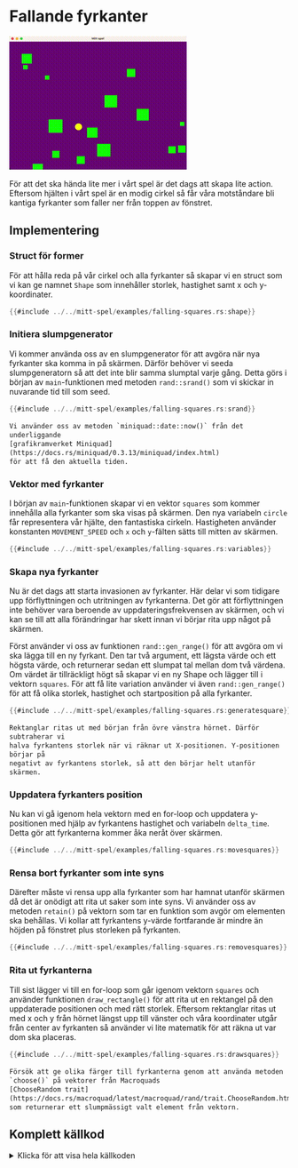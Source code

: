 # Fallande fyrkanter

![Screenshot](images/falling-squares.gif#center)

För att det ska hända lite mer i vårt spel är det dags att skapa lite
action. Eftersom hjälten i vårt spel är en modig cirkel så får våra
motståndare bli kantiga fyrkanter som faller ner från toppen av fönstret.

## Implementering

### Struct för former

För att hålla reda på vår cirkel och alla fyrkanter så skapar vi en struct som
vi kan ge namnet `Shape` som innehåller storlek, hastighet samt x och
y-koordinater.

```rust
{{#include ../../mitt-spel/examples/falling-squares.rs:shape}}
```

### Initiera slumpgenerator

Vi kommer använda oss av en slumpgenerator för att avgöra när nya fyrkanter
ska komma in på skärmen. Därför behöver vi seeda slumpgeneratorn så att det
inte blir samma slumptal varje gång. Detta görs i början av `main`-funktionen
med metoden `rand::srand()` som vi skickar in nuvarande tid till som seed.

```rust
{{#include ../../mitt-spel/examples/falling-squares.rs:srand}}
```

```admonish note
Vi använder oss av metoden `miniquad::date::now()` från det underliggande
[grafikramverket Miniquad](https://docs.rs/miniquad/0.3.13/miniquad/index.html)
för att få den aktuella tiden.
```

### Vektor med fyrkanter

I början av `main`-funktionen skapar vi en vektor `squares` som kommer
innehålla alla fyrkanter som ska visas på skärmen. Den nya variabeln `circle`
får representera vår hjälte, den fantastiska cirkeln. Hastigheten använder
konstanten `MOVEMENT_SPEED` och `x` och `y`-fälten sätts till mitten av
skärmen.

```rust
{{#include ../../mitt-spel/examples/falling-squares.rs:variables}}
```

### Skapa nya fyrkanter

Nu är det dags att starta invasionen av fyrkanter. Här delar vi som tidigare
upp förflyttningen och utritningen av fyrkanterna. Det gör att förflyttningen
inte behöver vara beroende av uppdateringsfrekvensen av skärmen, och vi kan se
till att alla förändringar har skett innan vi börjar rita upp något på
skärmen.

Först använder vi oss av funktionen `rand::gen_range()` för att avgöra om vi ska
lägga till en ny fyrkant. Den tar två argument, ett lägsta värde och ett
högsta värde, och returnerar sedan ett slumpat tal mellan dom två värdena. Om
värdet är tillräckligt högt så skapar vi en ny Shape och lägger till i vektorn
`squares`. För att få lite variation använder vi även `rand::gen_range()` för
att få olika storlek, hastighet och startposition på alla fyrkanter.

```rust
{{#include ../../mitt-spel/examples/falling-squares.rs:generatesquare}}
```

```admonish note
Rektanglar ritas ut med början från övre vänstra hörnet. Därför subtraherar vi
halva fyrkantens storlek när vi räknar ut X-positionen. Y-positionen börjar på
negativt av fyrkantens storlek, så att den börjar helt utanför skärmen.
```

### Uppdatera fyrkanters position

Nu kan vi gå igenom hela vektorn med en for-loop och uppdatera y-positionen
med hjälp av fyrkantens hastighet och variabeln `delta_time`. Detta gör att
fyrkanterna kommer åka neråt över skärmen.

```rust
{{#include ../../mitt-spel/examples/falling-squares.rs:movesquares}}
```

### Rensa bort fyrkanter som inte syns

Därefter måste vi rensa upp alla fyrkanter som har hamnat utanför skärmen då
det är onödigt att rita ut saker som inte syns. Vi använder oss av metoden
`retain()` på vektorn som tar en funktion som avgör om elementen ska behållas.
Vi kollar att fyrkantens y-värde fortfarande är mindre än höjden på fönstret
plus storleken på fyrkanten.

```rust
{{#include ../../mitt-spel/examples/falling-squares.rs:removesquares}}
```

### Rita ut fyrkanterna

Till sist lägger vi till en for-loop som går igenom vektorn `squares` och
använder funktionen `draw_rectangle()` för att rita ut en rektangel på den
uppdaterade positionen och med rätt storlek. Eftersom rektanglar ritas ut med
x och y från hörnet längst upp till vänster och våra koordinater utgår från
center av fyrkanten så använder vi lite matematik för att räkna ut var dom ska
placeras.

```rust
{{#include ../../mitt-spel/examples/falling-squares.rs:drawsquares}}
```

```admonish tip
Försök att ge olika färger till fyrkanterna genom att använda metoden
`choose()` på vektorer från Macroquads 
[ChooseRandom trait](https://docs.rs/macroquad/latest/macroquad/rand/trait.ChooseRandom.html)
som returnerar ett slumpmässigt valt element från vektorn.
```

<div class="noprint">

## Komplett källkod

<details>
  <summary>Klicka för att visa hela källkoden</summary>

```rust
{{#include ../../mitt-spel/examples/falling-squares.rs:all}}
```
</details>
</div>

